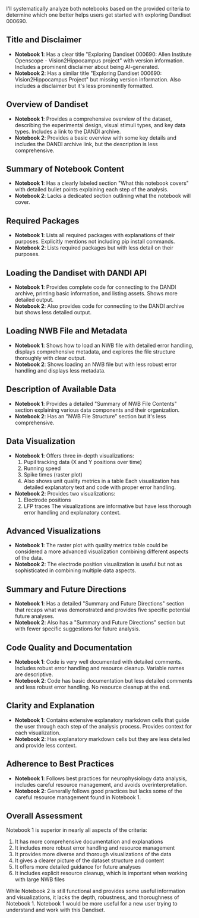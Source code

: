 I'll systematically analyze both notebooks based on the provided criteria to determine which one better helps users get started with exploring Dandiset 000690.

## Title and Disclaimer
- **Notebook 1**: Has a clear title "Exploring Dandiset 000690: Allen Institute Openscope - Vision2Hippocampus project" with version information. Includes a prominent disclaimer about being AI-generated.
- **Notebook 2**: Has a similar title "Exploring Dandiset 000690: Vision2Hippocampus Project" but missing version information. Also includes a disclaimer but it's less prominently formatted.

## Overview of Dandiset
- **Notebook 1**: Provides a comprehensive overview of the dataset, describing the experimental design, visual stimuli types, and key data types. Includes a link to the DANDI archive.
- **Notebook 2**: Provides a basic overview with some key details and includes the DANDI archive link, but the description is less comprehensive.

## Summary of Notebook Content
- **Notebook 1**: Has a clearly labeled section "What this notebook covers" with detailed bullet points explaining each step of the analysis.
- **Notebook 2**: Lacks a dedicated section outlining what the notebook will cover.

## Required Packages
- **Notebook 1**: Lists all required packages with explanations of their purposes. Explicitly mentions not including pip install commands.
- **Notebook 2**: Lists required packages but with less detail on their purposes.

## Loading the Dandiset with DANDI API
- **Notebook 1**: Provides complete code for connecting to the DANDI archive, printing basic information, and listing assets. Shows more detailed output.
- **Notebook 2**: Also provides code for connecting to the DANDI archive but shows less detailed output.

## Loading NWB File and Metadata
- **Notebook 1**: Shows how to load an NWB file with detailed error handling, displays comprehensive metadata, and explores the file structure thoroughly with clear output.
- **Notebook 2**: Shows loading an NWB file but with less robust error handling and displays less metadata.

## Description of Available Data
- **Notebook 1**: Provides a detailed "Summary of NWB File Contents" section explaining various data components and their organization.
- **Notebook 2**: Has an "NWB File Structure" section but it's less comprehensive.

## Data Visualization
- **Notebook 1**: Offers three in-depth visualizations:
  1. Pupil tracking data (X and Y positions over time)
  2. Running speed
  3. Spike times (raster plot)
  4. Also shows unit quality metrics in a table
  Each visualization has detailed explanatory text and code with proper error handling.
- **Notebook 2**: Provides two visualizations:
  1. Electrode positions
  2. LFP traces
  The visualizations are informative but have less thorough error handling and explanatory context.

## Advanced Visualizations
- **Notebook 1**: The raster plot with quality metrics table could be considered a more advanced visualization combining different aspects of the data.
- **Notebook 2**: The electrode position visualization is useful but not as sophisticated in combining multiple data aspects.

## Summary and Future Directions
- **Notebook 1**: Has a detailed "Summary and Future Directions" section that recaps what was demonstrated and provides five specific potential future analyses.
- **Notebook 2**: Also has a "Summary and Future Directions" section but with fewer specific suggestions for future analysis.

## Code Quality and Documentation
- **Notebook 1**: Code is very well documented with detailed comments. Includes robust error handling and resource cleanup. Variable names are descriptive.
- **Notebook 2**: Code has basic documentation but less detailed comments and less robust error handling. No resource cleanup at the end.

## Clarity and Explanation
- **Notebook 1**: Contains extensive explanatory markdown cells that guide the user through each step of the analysis process. Provides context for each visualization.
- **Notebook 2**: Has explanatory markdown cells but they are less detailed and provide less context.

## Adherence to Best Practices
- **Notebook 1**: Follows best practices for neurophysiology data analysis, includes careful resource management, and avoids overinterpretation.
- **Notebook 2**: Generally follows good practices but lacks some of the careful resource management found in Notebook 1.

## Overall Assessment
Notebook 1 is superior in nearly all aspects of the criteria:
1. It has more comprehensive documentation and explanations
2. It includes more robust error handling and resource management
3. It provides more diverse and thorough visualizations of the data
4. It gives a clearer picture of the dataset structure and content
5. It offers more detailed guidance for future analyses
6. It includes explicit resource cleanup, which is important when working with large NWB files

While Notebook 2 is still functional and provides some useful information and visualizations, it lacks the depth, robustness, and thoroughness of Notebook 1. Notebook 1 would be more useful for a new user trying to understand and work with this Dandiset.